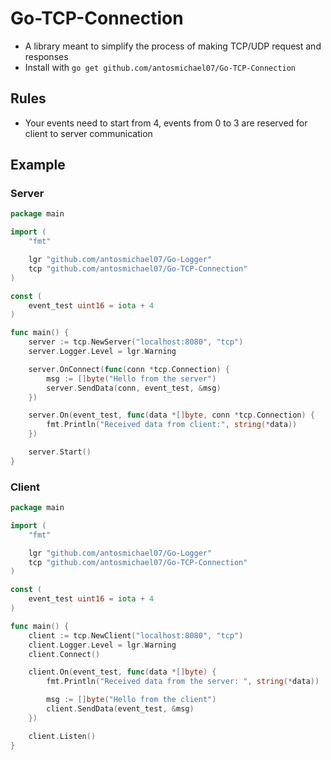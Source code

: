 # Go-TCP-Connection

- A library meant to simplify the process of making TCP/UDP request and responses
- Install with `go get github.com/antosmichael07/Go-TCP-Connection`

## Rules

- Your events need to start from 4, events from 0 to 3 are reserved for client to server communication

## Example

### Server

```go
package main

import (
	"fmt"

	lgr "github.com/antosmichael07/Go-Logger"
	tcp "github.com/antosmichael07/Go-TCP-Connection"
)

const (
	event_test uint16 = iota + 4
)

func main() {
	server := tcp.NewServer("localhost:8080", "tcp")
	server.Logger.Level = lgr.Warning

	server.OnConnect(func(conn *tcp.Connection) {
		msg := []byte("Hello from the server")
		server.SendData(conn, event_test, &msg)
	})

	server.On(event_test, func(data *[]byte, conn *tcp.Connection) {
		fmt.Println("Received data from client:", string(*data))
	})

	server.Start()
}
```

### Client

```go
package main

import (
	"fmt"

	lgr "github.com/antosmichael07/Go-Logger"
	tcp "github.com/antosmichael07/Go-TCP-Connection"
)

const (
	event_test uint16 = iota + 4
)

func main() {
	client := tcp.NewClient("localhost:8080", "tcp")
	client.Logger.Level = lgr.Warning
	client.Connect()

	client.On(event_test, func(data *[]byte) {
		fmt.Println("Received data from the server: ", string(*data))

		msg := []byte("Hello from the client")
		client.SendData(event_test, &msg)
	})

	client.Listen()
}
```
